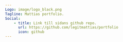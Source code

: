 ```yaml
---
Logo: image/logo_black.png
Tagline: Mattias portfolio.
Social:
    - title: Link till sidans github repo.
      url: https://github.com/legitmattias/portfolio
      icon: github
---
```

